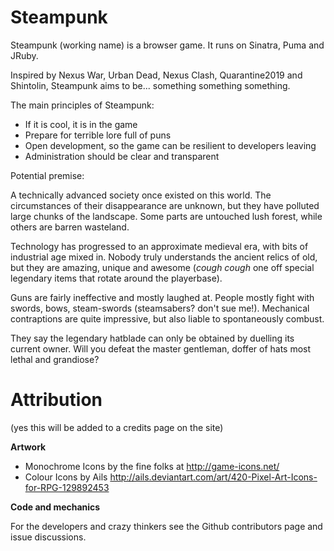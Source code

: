 Steampunk
=======

Steampunk (working name) is a browser game. It runs on Sinatra, Puma and JRuby.

Inspired by Nexus War, Urban Dead, Nexus Clash, Quarantine2019 and Shintolin, Steampunk aims to be... something something something.

The main principles of Steampunk:

* If it is cool, it is in the game
* Prepare for terrible lore full of puns
* Open development, so the game can be resilient to developers leaving
* Administration should be clear and transparent


Potential premise:

A technically advanced society once existed on this world. The circumstances of their disappearance are unknown, but they have polluted large chunks of the landscape. Some parts are untouched lush forest, while others are barren wasteland.

Technology has progressed to an approximate medieval era, with bits of industrial age mixed in. Nobody truly understands the ancient relics of old, but they are amazing, unique and awesome (*cough cough* one off special legendary items that rotate around the playerbase).

Guns are fairly ineffective and mostly laughed at. People mostly fight with swords, bows, steam-swords (steamsabers? don't sue me!). Mechanical contraptions are quite impressive, but also liable to spontaneously combust.

They say the legendary hatblade can only be obtained by duelling its current owner. Will you defeat the master gentleman, doffer of hats most lethal and grandiose?

Attribution
=======
(yes this will be added to a credits page on the site)

**Artwork**

* Monochrome Icons by the fine folks at http://game-icons.net/
* Colour Icons by Ails http://ails.deviantart.com/art/420-Pixel-Art-Icons-for-RPG-129892453

**Code and mechanics**

For the developers and crazy thinkers see the Github contributors page and issue discussions.